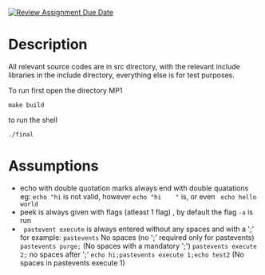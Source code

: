 [![Review Assignment Due Date](https://classroom.github.com/assets/deadline-readme-button-24ddc0f5d75046c5622901739e7c5dd533143b0c8e959d652212380cedb1ea36.svg)](https://classroom.github.com/a/76mHqLr5)
# Description
All relevant source codes are in src directory, with the relevant include libraries in the include directory, everything else is for test purposes.

To run first open the directory MP1
```
make build
```
to run the shell
```
./final
```
# Assumptions
- echo with double quotation marks always end with double quatations
  eg: ``` echo "hi ``` is not valid, however ``` echo "hi    " ``` is, or even ``` echo hello       world```
- peek is always given with flags (atleast 1 flag) , by default the flag ```-a``` is run
- ``` pastevent execute``` is always entered without any spaces and with a ';' for example:
    ```pastevents``` No spaces (no ';' required only for pastevents)
    ```pastevents purge;``` (No spaces with a mandatory ';')
    ```pastevents execute 2;``` no spaces after ';' 
    ```echo hi;pastevents execute 1;echo test2``` (No spaces in pastevents execute 1)
   
